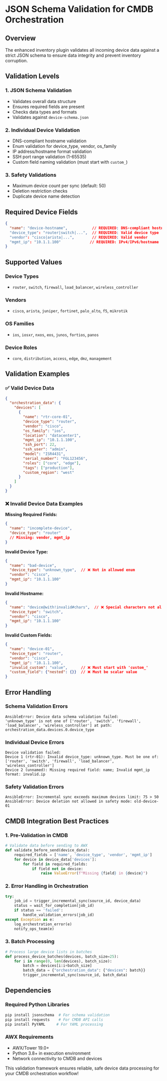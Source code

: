 # JSON Schema Validation for CMDB Orchestration

## Overview

The enhanced inventory plugin validates all incoming device data against a strict JSON schema to ensure data integrity and prevent inventory corruption.

## Validation Levels

### 1. JSON Schema Validation
- Validates overall data structure
- Ensures required fields are present
- Checks data types and formats
- Validates against `device-schema.json`

### 2. Individual Device Validation
- DNS-compliant hostname validation
- Enum validation for device_type, vendor, os_family
- IP address/hostname format validation
- SSH port range validation (1-65535)
- Custom field naming validation (must start with `custom_`)

### 3. Safety Validations
- Maximum device count per sync (default: 50)
- Deletion restriction checks
- Duplicate device name detection

## Required Device Fields

```json
{
  "name": "device-hostname",           // REQUIRED: DNS-compliant hostname
  "device_type": "router|switch|...",  // REQUIRED: Valid device type
  "vendor": "cisco|arista|...",        // REQUIRED: Valid vendor
  "mgmt_ip": "10.1.1.100"             // REQUIRED: IPv4/IPv6/hostname
}
```

## Supported Values

### Device Types
- `router`, `switch`, `firewall`, `load_balancer`, `wireless_controller`

### Vendors  
- `cisco`, `arista`, `juniper`, `fortinet`, `palo_alto`, `f5`, `mikrotik`

### OS Families
- `ios`, `iosxr`, `nxos`, `eos`, `junos`, `fortios`, `panos`

### Device Roles
- `core`, `distribution`, `access`, `edge`, `dmz`, `management`

## Validation Examples

### ✅ Valid Device Data
```json
{
  "orchestration_data": {
    "devices": [
      {
        "name": "rtr-core-01",
        "device_type": "router",
        "vendor": "cisco",
        "os_family": "ios",
        "location": "datacenter1",
        "mgmt_ip": "10.1.1.100",
        "ssh_port": 22,
        "ssh_user": "admin",
        "model": "ISR4431",
        "serial_number": "FGL123456",
        "roles": ["core", "edge"],
        "tags": ["production"],
        "custom_region": "west"
      }
    ]
  }
}
```

### ❌ Invalid Device Data Examples

**Missing Required Fields:**
```json
{
  "name": "incomplete-device",
  "device_type": "router"
  // Missing: vendor, mgmt_ip
}
```

**Invalid Device Type:**
```json
{
  "name": "bad-device",
  "device_type": "unknown_type",  // ❌ Not in allowed enum
  "vendor": "cisco",
  "mgmt_ip": "10.1.1.100"
}
```

**Invalid Hostname:**
```json
{
  "name": "device@with!invalid#chars",  // ❌ Special characters not allowed
  "device_type": "switch",
  "vendor": "cisco", 
  "mgmt_ip": "10.1.1.100"
}
```

**Invalid Custom Fields:**
```json
{
  "name": "device-01",
  "device_type": "router",
  "vendor": "cisco",
  "mgmt_ip": "10.1.1.100",
  "invalid_custom": "value",      // ❌ Must start with 'custom_'
  "custom_field": {"nested": {}}  // ❌ Must be scalar value
}
```

## Error Handling

### Schema Validation Errors
```
AnsibleError: Device data schema validation failed:
'unknown_type' is not one of ['router', 'switch', 'firewall', 'load_balancer', 'wireless_controller'] at path: orchestration_data.devices.0.device_type
```

### Individual Device Errors
```
Device validation failed:
Device 1 (rtr-01): Invalid device_type: unknown_type. Must be one of: ['router', 'switch', 'firewall', 'load_balancer', 'wireless_controller']
Device 2 (unnamed): Missing required field: name; Invalid mgmt_ip format: invalid.ip
```

### Safety Validation Errors
```
AnsibleError: Incremental sync exceeds maximum devices limit: 75 > 50
AnsibleError: Device deletion not allowed in safety mode: old-device-01
```

## CMDB Integration Best Practices

### 1. Pre-Validation in CMDB
```python
# Validate data before sending to AWX
def validate_before_send(device_data):
    required_fields = ['name', 'device_type', 'vendor', 'mgmt_ip']
    for device in device_data['devices']:
        for field in required_fields:
            if field not in device:
                raise ValueError(f"Missing {field} in {device}")
```

### 2. Error Handling in Orchestration
```python
try:
    job_id = trigger_incremental_sync(source_id, device_data)
    status = wait_for_completion(job_id)
    if status == 'failed':
        handle_validation_errors(job_id)
except Exception as e:
    log_orchestration_error(e)
    notify_ops_team(e)
```

### 3. Batch Processing
```python
# Process large device lists in batches
def process_device_batches(devices, batch_size=25):
    for i in range(0, len(devices), batch_size):
        batch = devices[i:i+batch_size]
        batch_data = {"orchestration_data": {"devices": batch}}
        trigger_incremental_sync(source_id, batch_data)
```

## Dependencies

### Required Python Libraries
```bash
pip install jsonschema  # For schema validation
pip install requests    # For CMDB API calls
pip install PyYAML     # For YAML processing
```

### AWX Requirements
- AWX/Tower 19.0+ 
- Python 3.8+ in execution environment
- Network connectivity to CMDB and devices

This validation framework ensures reliable, safe device data processing for your CMDB orchestration workflow!